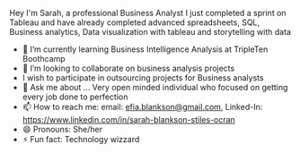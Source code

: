 Hey I'm Sarah, a professional Business Analyst
I just completed a sprint on Tableau and have already completed advanced spreadsheets, SQL, Business analytics, Data visualization with tableau and storytelling with data
- 🌱 I’m currently learning Business Intelligence Analysis at TripleTen Boothcamp
- 👯 I’m looking to collaborate on business analysis projects
- I wish to participate in outsourcing projects for Business analysts 
- 💬 Ask me about ... Very open minded individual who focused on getting every job done to perfection
- 📫 How to reach me: email: efia.blankson@gmail.com, Linked-In: https://www.linkedin.com/in/sarah-blankson-stiles-ocran 
- 😄 Pronouns: She/her
- ⚡ Fun fact: Technology wizzard
<!--
**EfiaBlankson/EfiaBlankson** is a ✨ _special_ ✨ repository because its `README.md` (this file) appears on your GitHub profile.
- 🔭 I just completed a sprint on Tableau and have already completed advanced spreadsheets, SQL, Business analytics, Data visualization with tableau and storytelling with data
- 🌱 I’m currently learning Business Intelligence Analysis at TripleTen Boothcamp
- 👯 I’m looking to collaborate on business analysis projects
- I wish to participate in outsourcing projects for Business analysts 
- 💬 Ask me about ... Very open minded individual who focused on getting every job done to perfection
- 📫 How to reach me: efia.blankson@gmail.com
- 😄 Pronouns: She/her
- ⚡ Fun fact: Technology wizzard
-->
